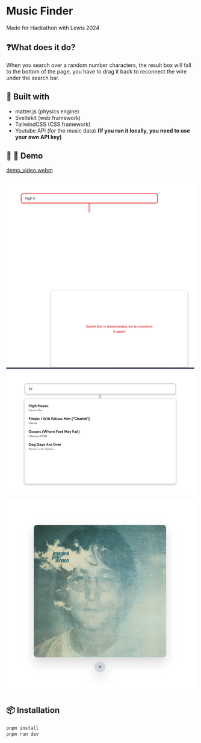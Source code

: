 # Music Finder

Made for Hackathon with Lewis 2024

## ❓️What does it do?

When you search over a random number characters, the result box will fall to the bottom of the page, you have to drag it back to reconnect the wire under the search bar.

## 🚀️ Built with

- matter.js (physics engine)
- Sveltekit (web framework)
- TailwindCSS (CSS framework)
- Youtube API (for the music data) **(If you run it locally, you need to use your own API key)**

## 🎥 📸 Demo

[demo_video.webm](https://github.com/user-attachments/assets/925e8e3f-8a3c-4de6-a028-9352f3b6af6c)
<div style="display: flex; gap: 10px; flex-wrap: wrap;">
  <img src="./static/screenshot1.png" alt="screenshot1" style="width: 500px;"/>
  <img src="./static/screenshot2.png" alt="screenshot2" style="width: 500px;"/>
  <img src="./static/screenshot3.png" alt="screenshot3" style="width: 500px;"/>
</div>


## 📦️ Installation

```
pnpm install
pnpm run dev
```
